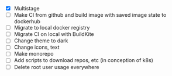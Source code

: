 - [x] Multistage
- [ ] Make CI from github and build image with saved image state to dockerhub
- [ ] Migrate to local docker registry
- [ ] Migrate CI on local with BuildKite
- [ ] Change theme to dark
- [ ] Change icons, text
- [ ] Make monorepo
- [ ] Add scripts to download repos, etc (in conception of k8s)
- [ ] Delete root user usage everywhere